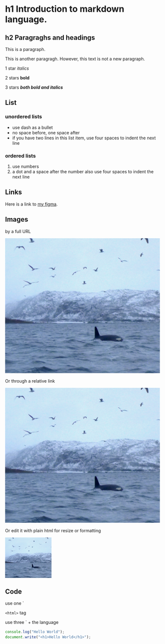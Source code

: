 # h1 Introduction to markdown language.

## h2 Paragraghs and headings
This is a paragraph.

This is another paragragh.
However, this text is not a new paragraph.


1 star *italics* 

2 stars **bold** 

3 stars ***both bold and italics***


## List

### unordered lists

- use dash as a bullet
- no space before, one space after
- if you have two lines in this list item,
    use four spaces to indent the next line
    
 ### ordered lists
 
 1. use numbers
 2. a dot and a space after the number
   also use four spaces to indent the next line

## Links

Here is a link to [my figma](https://www.figma.com/files/recent?fuid=1207743673974282741).

## Images

by a full URL

![a whale](https://raw.githubusercontent.com/yanwing61/sandbox/main/_readme/whale.png)

Or through a relative link

![a whale](_readme/whale.png)

Or edit it with plain html for resize or formatting

<img src="https://raw.githubusercontent.com/yanwing61/sandbox/main/_readme/whale.png" width="30%">

## Code

use one `

`<html>` tag

use three ` + the language

```javascript
console.log("Hello World");
document.write("<h1>Hello World</h1>");
```






